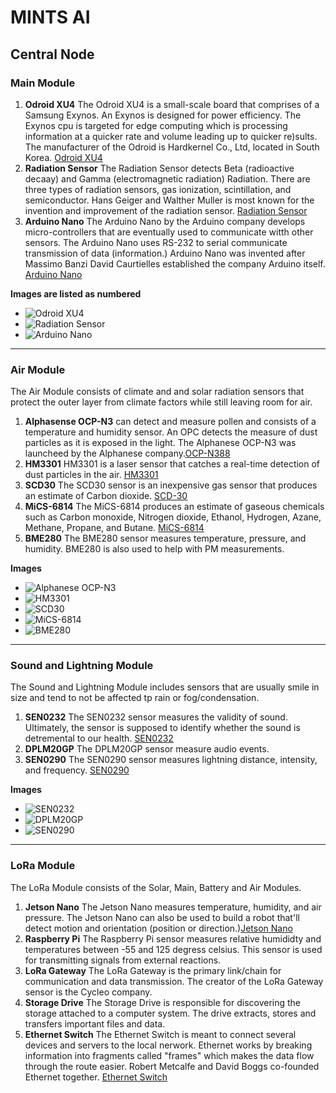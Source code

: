# MINTS AI
## Central Node
### Main Module  
1. **Odroid XU4** The Odroid XU4 is a small-scale board that comprises of a Samsung Exynos. An Exynos is designed for power efficiency. The Exynos cpu is targeted for edge computing which is processing information at a quicker rate and volume leading up to quicker re)sults. The manufacturer of the Odroid is Hardkernel Co., Ltd, located in South Korea. [Odroid XU4](https://https://wiki.odroid.com/odroid-xu4/odroid-xu4)
2. **Radiation Sensor** The Radiation Sensor detects Beta (radioactive decaay) and Gamma (electromagnetic radiation) Radiation. There are three types of radiation sensors, gas ionization, scintillation, and semiconductor. Hans Geiger and Walther Muller is most known for the invention and improvement of the radiation sensor. [Radiation Sensor](https://www.sciencedirect.com/topics/earth-and-planetary-sciences/radiation-detector#:~:text=There%20are%20three%20different%20main,%2C%20and%20Geiger%E2%80%93M%C3%BCller%20counter)
3. **Arduino Nano** The Arduino Nano by the Arduino company develops micro-controllers that are eventually used to communicate witth other sensors. The Arduino Nano uses RS-232 to serial communicate transmission of data (information.) Arduino Nano was invented after Massimo Banzi David Caurtielles established the company Arduino itself. [Arduino Nano](https://www.oreilly.com/library/view/arduino-a-technical/9781491934319/ch01.html#:~:text=In%202005%2C%20building%20upon%20the,Institute%20Ivrea%20in%20Ivrea%2C%20Italy.)

**Images are listed as numbered**
- ![**Odroid XU4**](https://github.com/ronmariya/ronmar/blob/main/res/odroid_xu4.jpg?raw=true)
- ![**Radiation Sensor**](https://raw.githubusercontent.com/ronmariya/ronmar/main/radiation%20sensor.webp)
- ![**Arduino Nano**](https://raw.githubusercontent.com/ronmariya/ronmar/main/Arduino%20Nano.jpg)
---
### Air Module 
The Air Module consists of climate and and solar radiation sensors that protect the outer layer from climate factors while still leaving room for air.
1. **Alphasense OCP-N3** can detect and measure pollen and consists of a temperature and humidity sensor. An OPC detects the measure of dust particles as it is exposed in the light. The Alphanese OCP-N3 was launcheed by the Alphanese company.[OCP-N388](https://www.alphasense.com/products/optical-particle-counter/)
2. **HM3301** HM3301 is a laser sensor that catches a real-time detection of dust particles in the air. [HM3301](https://wiki.seeedstudio.com/Grove-Laser_PM2.5_Sensor-HM3301/) 
3. **SCD30** The SCD30 sensor is an inexpensive gas sensor that produces an estimate of Carbon dioxide. [SCD-30](https://mintswiki.trecis.cloud/mediawiki/index.php/Central_Node)
4. **MiCS-6814** The MiCS-6814 produces an estimate of gaseous chemicals such as Carbon monoxide, Nitrogen dioxide, Ethanol, Hydrogen, Azane, Methane, Propane, and Butane. [MiCS-6814](https://mintswiki.trecis.cloud/mediawiki/index.php/Central_Node)
5. **BME280** The BME280 sensor measures temperature, pressure, and humidity. BME280 is also used to help with PM measurements.

**Images**
- ![**Alphanese OCP-N3**](https://raw.githubusercontent.com/ronmariya/ronmar/main/res/OPC-N3-1.webp)
- ![**HM3301**](https://raw.githubusercontent.com/ronmariya/ronmar/main/res/HM3301.jpg)
- ![**SCD30**](https://raw.githubusercontent.com/ronmariya/ronmar/main/res/scd30.jpg)
- ![**MiCS-6814**](https://raw.githubusercontent.com/ronmariya/ronmar/main/res/MiCS.jpg)
- ![**BME280**](https://raw.githubusercontent.com/ronmariya/ronmar/main/res/BME280_I2CS.png)
---
### Sound and Lightning Module
The Sound and Lightning Module includes sensors that are usually smile in size and tend to not be affected tp rain or fog/condensation.
1. **SEN0232** The SEN0232 sensor measures the validity of sound. Ultimately, the sensor is supposed to identify whether the sound is detremental to our health. [SEN0232](https://wiki.dfrobot.com/Gravity__Analog_Sound_Level_Meter_SKU_SEN0232)
2. **DPLM20GP** The DPLM20GP sensor measure audio events.
3. **SEN0290** The SEN0290 sensor measures lightning distance, intensity, and frequency. [SEN0290](https://wiki.dfrobot.com/Gravity:%20Lightning%20Sensor%20SKU:%20SEN0290)

**Images**
- ![**SEN0232**](https://raw.githubusercontent.com/ronmariya/ronmar/main/res/0232.webp)
- ![**DPLM20GP**](https://raw.githubusercontent.com/ronmariya/ronmar/main/res/mic.jpg)
- ![**SEN0290**](https://raw.githubusercontent.com/ronmariya/ronmar/main/res/0290.jpg)
---
### LoRa Module
The LoRa Module consists of the Solar, Main, Battery and Air Modules.
1. **Jetson Nano** The Jetson Nano measures temperature, humidity, and air pressure. The Jetson Nano can also be used to build a robot that'll detect motion and orientation (position or direction.)[Jetson Nano](https://www.waveshare.com/wiki/Environment_Sensor_for_Jetson_Nano)
2. **Raspberry Pi** The Raspberry Pi sensor measures relative humididty and temperatures between -55 and 125 degress celsius. This sensor is used for transmitting signals from external reactions. 
3. **LoRa Gateway** The LoRa Gateway is the primary link/chain for communication and data transmission. The creator of the LoRa Gateway sensor is the Cycleo company.
4. **Storage Drive** The Storage Drive is responsible for discovering the storage attached to a computer system. The drive extracts, stores and transfers important files and data.
5. **Ethernet Switch** The Ethernet Switch is meant to connect several devices and servers to the local nerwork. Ethernet works by breaking information into fragments called "frames" which makes the data flow through the route easier. Robert Metcalfe and David Boggs co-founded Ethernet together. [Ethernet Switch](https://www.networkworld.com/article/3657734/what-is-ethernet.html#:~:text=Ethernet%20works%20by%20breaking%20up,its%20way%20through%20a%20network.)




